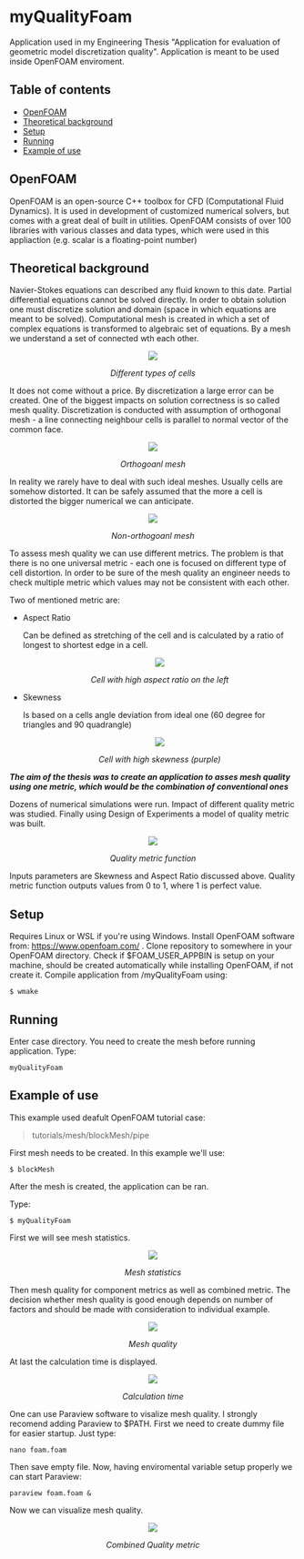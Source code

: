 # myQualityFoam
Application used in my Engineering Thesis "Application for evaluation of geometric model discretization quality".
Application is meant to be used inside OpenFOAM enviroment.

## Table of contents
- [OpenFOAM](#openfoam)
- [Theoretical background](#theoretical-background)
- [Setup](#setup)
- [Running](#running)
- [Example of use](#example-of-use)

## OpenFOAM
OpenFOAM is an open-source C++ toolbox for CFD (Computational Fluid Dynamics). It is used in development of customized numerical solvers, but comes with a great deal of built in utilities. OpenFOAM consists of over 100 libraries with various classes and data types, which were used in this appliaction (e.g. scalar is a floating-point number)

## Theoretical background
Navier-Stokes equations can described any fluid known to this date. Partial differential equations cannot be solved directly. In order to obtain solution one must discretize solution and domain (space in which equations are meant to be solved). Computational mesh is created in which a set of complex equations is transformed to algebraic set of equations. By a mesh we understand a set of connected wth each other.

<p align="center">
  <img src="https://user-images.githubusercontent.com/83305684/119635332-de68d380-be13-11eb-8c91-2ee58e2a1050.png" />
</p>
<p align="center">
  <em>Different types of cells</em>
</p>

It does not come without a price. By discretization a large error can be created. One of the biggest impacts on solution correctness is so called mesh quality. Discretization is conducted with assumption of orthogonal mesh - a line connecting neighbour cells is parallel to normal vector of the common face.

<p align="center">
  <img src="https://user-images.githubusercontent.com/83305684/119634853-6c908a00-be13-11eb-9e25-5a9d9b57026a.png" />
<p align="center">
  <em>Orthogoanl mesh</em>
</p>

In reality we rarely have to deal with such ideal meshes. Usually cells are somehow distorted. It can be safely assumed that the more a cell is distorted the bigger numerical we can anticipate. 

<p align="center">
  <img src="https://user-images.githubusercontent.com/83305684/119636502-00af2100-be15-11eb-8d09-bf1274730d97.png" />
<p align="center">
  <em>Non-orthogoanl mesh</em>
</p>

To assess mesh quality we can use different metrics. The problem is that there is no one universal metric - each one is focused on different type of cell distortion. In order to be sure of the mesh quality an engineer needs to check multiple metric which values may not be consistent with each other. 

Two of mentioned metric are:
* Aspect Ratio

  Can be defined as stretching of the cell and is calculated by a ratio of longest to shortest edge in a cell.
  <p align="center">
  <img src="https://user-images.githubusercontent.com/83305684/119638471-fb52d600-be16-11eb-8e11-18f1c7c853ae.png" />
  <p align="center">
  <em>Cell with high aspect ratio on the left</em>
  </p>
  
* Skewness

  Is based on a cells angle deviation from ideal one (60 degree for triangles and 90 quadrangle)
  
  <p align="center">
  <img src="https://user-images.githubusercontent.com/83305684/119639090-8d5ade80-be17-11eb-83e4-ce37f71317da.png" />
  <p align="center">
  <em>Cell with high skewness (purple)</em>
  </p>

***The aim of the thesis was to create an application to asses mesh quality using one metric, which would be the combination of conventional ones***

Dozens of numerical simulations were run. Impact of different quality metric was studied. Finally using Design of Experiments a model of quality metric was built.

  <p align="center">
  <img src="https://user-images.githubusercontent.com/83305684/119640357-d2334500-be18-11eb-8a24-933f2a77ae82.png" />
  <p align="center">
  <em>Quality metric function</em>
  </p>

Inputs parameters are Skewness and Aspect Ratio discussed above. Quality metric function outputs values from 0 to 1, where 1 is perfect value.

## Setup
Requires Linux or WSL if you're using Windows.
Install OpenFOAM software from: https://www.openfoam.com/ .
Clone repository to somewhere in your OpenFOAM directory. 
Check if $FOAM_USER_APPBIN is setup on your machine, should be created automatically while installing OpenFOAM, if not create it.
Compile application from /myQualityFoam using:
```
$ wmake
```

## Running
Enter case directory.
You need to create the mesh before running application.
Type:
```
myQualityFoam
```

## Example of use
This example used deafult OpenFOAM tutorial case:
> tutorials/mesh/blockMesh/pipe

First mesh needs to be created. In this example we'll use:
```
$ blockMesh
```
After the mesh is created, the application can be ran. 

Type:
```
$ myQualityFoam
```

First we will see mesh statistics.

<p align="center">
<img src="https://user-images.githubusercontent.com/83305684/119682787-74682280-be43-11eb-8ca6-1084ac5ed78f.png" />
<p align="center">
<em>Mesh statistics</em>
</p>

Then mesh quality for component metrics as well as combined metric. The decision whether mesh quality is good enough depends on number of factors and should be made with consideration to individual example. 

<p align="center">
<img src="https://user-images.githubusercontent.com/83305684/119683720-2c95cb00-be44-11eb-80d7-9e4a1b6b0a9f.png" />
<p align="center">
<em>Mesh quality</em>
</p>

At last the calculation time is displayed.

<p align="center">
<img src="https://user-images.githubusercontent.com/83305684/119684071-7da5bf00-be44-11eb-932d-65ec9f19dee1.png" />
<p align="center">
<em>Calculation time</em>
</p>

One can use Paraview software to visalize mesh quality.
I strongly recomend adding Paraview to $PATH.
First we need to create dummy file for easier startup. Just type:
```
nano foam.foam
```
Then save empty file. Now, having enviromental variable setup properly we can start Paraview:
```
paraview foam.foam &
```
Now we can visualize mesh quality.

<p align="center">
<img src="https://user-images.githubusercontent.com/83305684/119685449-a9757480-be45-11eb-9438-34ef04e5e099.png" />
<p align="center">
<em>Combined Quality metric</em>
</p>
